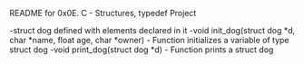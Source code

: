 README for 0x0E. C - Structures, typedef Project

-struct dog defined with elements declared in it
-void init_dog(struct dog *d, char *name, float age, char *owner) - Function initializes a variable of type struct dog
-void print_dog(struct dog *d) - Function prints a struct dog
